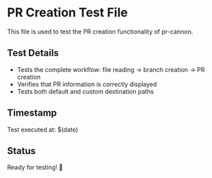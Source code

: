 # PR Creation Test File

This file is used to test the PR creation functionality of pr-cannon.

## Test Details
- Tests the complete workflow: file reading → branch creation → PR creation
- Verifies that PR information is correctly displayed
- Tests both default and custom destination paths

## Timestamp
Test executed at: $(date)

## Status
Ready for testing! 🚀